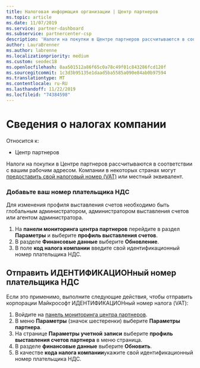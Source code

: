 ```yaml
---
title: Налоговая информация организации | Центр партнеров
ms.topic: article
ms.date: 11/07/2019
ms.service: partner-dashboard
ms.subservice: partnercenter-csp
description: 'Налоги на покупки в Центре партнеров рассчитываются в соответствии с вашим рабочим адресом. Компании в некоторых странах могут указывать свой номер плательщика НДС или местный эквивалент:'
author: LauraBrenner
ms.author: labrenne
ms.localizationpriority: medium
ms.custom: seodec18
ms.openlocfilehash: 8aa501512a86f65c0a78c49f01c843286fcd120f
ms.sourcegitcommit: 1c3d3b95135e1daad5ba5585a090e84ab0b97594
ms.translationtype: MT
ms.contentlocale: ru-RU
ms.lasthandoff: 11/22/2019
ms.locfileid: "74384598"
---
```

# <a name="company-tax-information"></a>Сведения о налогах компании

Относится к:

- Центр партнеров

Налоги на покупки в Центре партнеров рассчитываются в соответствии с вашим рабочим адресом. Компании в некоторых странах могут [предоставить свой налоговый номер (VAT)](#submit-vat-id-number) или местный эквивалент.

### <a name="add-your-vat-id"></a>Добавьте ваш номер плательщика НДС

Для изменения профиля выставления счетов необходимо быть глобальным администратором, администратором выставления счетов или агентом администратора.

1.  На **панели мониторинга центра партнеров** перейдите в раздел **Параметры** и выберите **профиль выставления счетов**.
2.  В разделе **Финансовые данные** выберите **Обновление**.
3.  В поле **код налога компании** введите свой идентификационный номер плательщика НДС.

## <a name="submit-vat-id-number"></a>Отправить ИДЕНТИФИКАЦИОНный номер плательщика НДС

Если это применимо, выполните следующие действия, чтобы отправить корпорации Майкрософт ИДЕНТИФИКАЦИОНный номер налога (VAT):

1. Войдите на [панель мониторинга центра партнеров](https://partner.microsoft.com/dashboard/).
2. В меню **Параметры** (значок шестеренки) выберите **Параметры партнера**.
3. На странице **Параметры учетной записи** выберите **профиль выставления счетов партнера** в меню страница.
4. В разделе **финансовые данные** выберите **Обновить**.
5. В качестве **кода налога компании**укажите свой идентификационный номер плательщика НДС.
